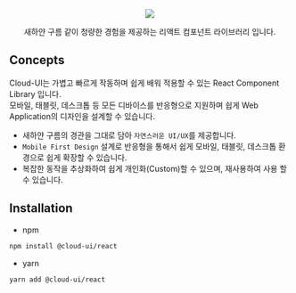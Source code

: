 <div align="center">
    <img src="https://img.shields.io/badge/build-0.1.0-brightgreen"/><br>
    <p>새하얀 구름 같이 청량한 경험을 제공하는 리액트 컴포넌트 라이브러리 입니다.</p>
</div>

## Concepts

Cloud-UI는 가볍고 빠르게 작동하며 쉽게 배워 적용할 수 있는 React Component Library 입니다.  
모바일, 태블릿, 데스크톱 등 모든 디바이스를 반응형으로 지원하며 쉽게 Web Application의 디자인을 설계할 수 있습니다.

- 새하얀 구름의 경관을 그대로 담아 `자연스러운 UI/UX`를 제공합니다.
- `Mobile First Design` 설계로 반응형을 통해서 쉽게 모바일, 태블릿, 데스크톱 환경으로 쉽게 확장할 수 있습니다.
- 복잡한 동작을 추상화하여 쉽게 개인화(Custom)할 수 있으며, 재사용하여 사용 할 수 있습니다.

## Installation

- npm

```bash
npm install @cloud-ui/react
```

- yarn

```bash
yarn add @cloud-ui/react
```
